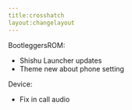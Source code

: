 ```yaml
---
title:crosshatch
layout:changelayout
---
```


BootleggersROM:
- Shishu Launcher updates
- Theme new about phone setting

Device:
- Fix in call audio
